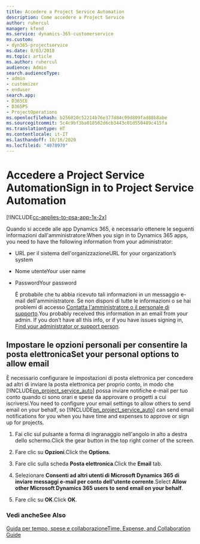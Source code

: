 ```yaml
---
title: Accedere a Project Service Automation
description: Come accedere a Project Service
author: ruhercul
manager: kfend
ms.service: dynamics-365-customerservice
ms.custom:
- dyn365-projectservice
ms.date: 8/03/2018
ms.topic: article
ms.author: ruhercul
audience: Admin
search.audienceType:
- admin
- customizer
- enduser
search.app:
- D365CE
- D365PS
- ProjectOperations
ms.openlocfilehash: b256820c52214b76e377d84c99d809fad88b8abe
ms.sourcegitcommit: 5c4c9bf3ba018562d6cb3443c01d550489c415fa
ms.translationtype: HT
ms.contentlocale: it-IT
ms.lasthandoff: 10/16/2020
ms.locfileid: "4078970"
---
```

# <a name="sign-in-to-project-service-automation"></a><span data-ttu-id="d1859-103">Accedere a Project Service Automation</span><span class="sxs-lookup"><span data-stu-id="d1859-103">Sign in to Project Service Automation</span></span>

[!INCLUDE[cc-applies-to-psa-app-1x-2x](../includes/cc-applies-to-psa-app-1x-2x.md)]

<span data-ttu-id="d1859-104">Quando si accede alle app Dynamics 365, è necessario ottenere le seguenti informazioni dall'amministratore:</span><span class="sxs-lookup"><span data-stu-id="d1859-104">When you sign in to Dynamics 365 apps, you need to have the following information from your administrator:</span></span>  
  
- <span data-ttu-id="d1859-105">URL per il sistema dell'organizzazione</span><span class="sxs-lookup"><span data-stu-id="d1859-105">URL for your organization’s system</span></span>  
  
- <span data-ttu-id="d1859-106">Nome utente</span><span class="sxs-lookup"><span data-stu-id="d1859-106">Your user name</span></span>  
  
- <span data-ttu-id="d1859-107">Password</span><span class="sxs-lookup"><span data-stu-id="d1859-107">Your password</span></span>  
  
  <span data-ttu-id="d1859-108">È probabile che tu abbia ricevuto tali informazioni in un messaggio e-mail dell'amministratore. Se non disponi di tutte le informazioni o se hai problemi di accesso [Contatta l'amministratore o il personale di supporto](https://docs.microsoft.com/dynamics365/customerengagement/on-premises/basics/find-administrator-support).</span><span class="sxs-lookup"><span data-stu-id="d1859-108">You probably received this information in an email from your admin. If you don’t have all this info, or if you have issues signing in, [Find your administrator or support person](https://docs.microsoft.com/dynamics365/customerengagement/on-premises/basics/find-administrator-support).</span></span>  
  
## <a name="set-your-personal-options-to-allow-email"></a><span data-ttu-id="d1859-109">Impostare le opzioni personali per consentire la posta elettronica</span><span class="sxs-lookup"><span data-stu-id="d1859-109">Set your personal options to allow email</span></span>  
 <span data-ttu-id="d1859-110">È necessario configurare le impostazioni di posta elettronica per concedere ad altri di inviare la posta elettronica per proprio conto, in modo che [!INCLUDE[pn_project_service_auto](../includes/pn-project-service-auto.md)] possa inviare notifiche e-mail per tuo conto quando ci sono orari e spese da approvare o progetti a cui iscriversi.</span><span class="sxs-lookup"><span data-stu-id="d1859-110">You need to configure your email settings to allow others to send email on your behalf, so [!INCLUDE[pn_project_service_auto](../includes/pn-project-service-auto.md)] can send email notifications for you when you have time and expenses to approve or sign up for projects.</span></span>  
  
1.  <span data-ttu-id="d1859-111">Fai clic sul pulsante a forma di ingranaggio nell'angolo in alto a destra dello schermo.</span><span class="sxs-lookup"><span data-stu-id="d1859-111">Click the gear button in the top right corner of the screen.</span></span>  
  
2.  <span data-ttu-id="d1859-112">Fare clic su **Opzioni**.</span><span class="sxs-lookup"><span data-stu-id="d1859-112">Click the **Options**.</span></span>  
  
3.  <span data-ttu-id="d1859-113">Fare clic sulla scheda **Posta elettronica**.</span><span class="sxs-lookup"><span data-stu-id="d1859-113">Click the **Email** tab.</span></span>  
  
4.  <span data-ttu-id="d1859-114">Selezionare **Consenti ad altri utenti di Microsoft Dynamics 365 di inviare messaggi e-mail per conto dell'utente corrente**.</span><span class="sxs-lookup"><span data-stu-id="d1859-114">Select **Allow other Microsoft Dynamics 365 users to send email on your behalf**.</span></span>  
  
5.  <span data-ttu-id="d1859-115">Fare clic su **OK**.</span><span class="sxs-lookup"><span data-stu-id="d1859-115">Click **OK**.</span></span>  
  
### <a name="see-also"></a><span data-ttu-id="d1859-116">Vedi anche</span><span class="sxs-lookup"><span data-stu-id="d1859-116">See Also</span></span>  
 [<span data-ttu-id="d1859-117">Guida per tempo, spese e collaborazione</span><span class="sxs-lookup"><span data-stu-id="d1859-117">Time, Expense, and Collaboration Guide</span></span>](../psa/time-expense-collaboration-guide.md)

